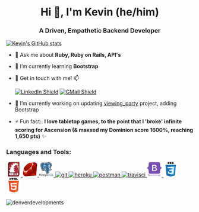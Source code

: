 <h1 align="center">Hi 👋, I'm Kevin (he/him)</h1>
<h3 align="center">A Driven, Empathetic Backend Developer</h3>

[![Kevin's GitHub stats](https://github-readme-stats.vercel.app/api?username=denverdevelopments&count_private=true&show_icons=true&theme=synthwave)](https://github.com/denverdevelopments)

- 💬 Ask me about **Ruby, Ruby on Rails, API's**

- 🌱 I’m currently learning **Bootstrap** 

- 📣 Get in touch with me!  📫

  [![LinkedIn Shield](https://img.shields.io/static/v1?label=&message=Kevin+Nguyen&color=grey&style=flat-square&logo=LinkedIn)](https://www.linkedin.com/in/kevin-nguyen-59510520a/)
  [![GMail Shield](https://img.shields.io/static/v1?color=grey&style=flat-square&logo=gmail&label=&message=kevn.nguyen@gmail.com)](mailto:kevn.nguyen@gmail.com?subject=Hello%20Kevin!)

- 🔭 I’m currently working on updating [viewing_party](https://github.com/denverdevelopments/viewing_party) project, adding Bootstrap

- ⚡ Fun fact::  **I love tabletop games, to the point that I 'broke' infinite scoring for Ascension (& maxxed my Dominion score 1600%, reaching 1,650 pts)**  ✨

<h3 align="left">Languages and Tools:</h3>
<p align="left"> <a href="https://rubyonrails.org" target="_blank"> <img src="https://raw.githubusercontent.com/devicons/devicon/master/icons/rails/rails-original-wordmark.svg" alt="rails" width="40" height="40"/> </a> <a href="https://www.ruby-lang.org/en/" target="_blank"> <img src="https://raw.githubusercontent.com/devicons/devicon/master/icons/ruby/ruby-original.svg" alt="ruby" width="40" height="40"/> </a> <a href="https://www.postgresql.org" target="_blank"> <img src="https://raw.githubusercontent.com/devicons/devicon/master/icons/postgresql/postgresql-original-wordmark.svg" alt="postgresql" width="40" height="40"/> </a> <a href="https://git-scm.com/" target="_blank"> <img src="https://www.vectorlogo.zone/logos/git-scm/git-scm-icon.svg" alt="git" width="40" height="40"/> </a> <a href="https://heroku.com" target="_blank"> <img src="https://www.vectorlogo.zone/logos/heroku/heroku-icon.svg" alt="heroku" width="40" height="40"/> </a> <a href="https://postman.com" target="_blank"> <img src="https://www.vectorlogo.zone/logos/getpostman/getpostman-icon.svg" alt="postman" width="40" height="40"/> </a> <a href="https://travis-ci.org" target="_blank"> <img src="https://www.vectorlogo.zone/logos/travis-ci/travis-ci-icon.svg" alt="travisci" width="40" height="40"/> </a> <a href="https://getbootstrap.com" target="_blank"> <img src="https://raw.githubusercontent.com/devicons/devicon/master/icons/bootstrap/bootstrap-plain-wordmark.svg" alt="bootstrap" width="40" height="40"/> </a> <a href="https://www.w3schools.com/css/" target="_blank"> <img src="https://raw.githubusercontent.com/devicons/devicon/master/icons/css3/css3-original-wordmark.svg" alt="css3" width="40" height="40"/> </a> <a href="https://www.w3.org/html/" target="_blank"> <img src="https://raw.githubusercontent.com/devicons/devicon/master/icons/html5/html5-original-wordmark.svg" alt="html5" width="40" height="40"/> </a> </p>

<p><img align="center" src="https://github-readme-streak-stats.herokuapp.com/?user=denverdevelopments&" alt="denverdevelopments" /></p>

<!--
**denverdevelopments/denverdevelopments** is a ✨ _special_ ✨ repository because its `README.md` (this file) appears on your GitHub profile.

**I am passionate about blues, lindy hop music & dancing**
Here are some ideas to get you started:

- 🔭 I’m currently working on ...
- 🌱 I’m currently learning ....
- 👯 I’m looking to collaborate on .....
- 🤔 I’m looking for help with ...
- 💬 Ask me about ...
- 📫 How to reach me: ...
- 😄 Pronouns: ...
- ⚡ Fun fact: ...
-->
